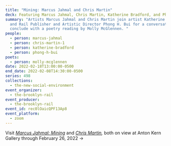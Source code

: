 ```yaml
---
title: "Mining: Marcus Jahmal and Chris Martin"
deck: Featuring Marcus Jahmal, Chris Martin, Katherine Bradford, and Phong H. Bui
summary: "Artists Marcus Jahmal and Chris Martin join artist Katherine Bradford
  and Rail Publisher and Artistic Director Phong H. Bui for a conversation. We
  conclude with a poetry reading by Molly McGlennen. "
people:
  - person: marcus-jahmal
  - person: chris-martin-1
  - person: katherine-bradford
  - person: phong-h-bui
poets:
  - person: molly-mcglennen
date: 2022-02-18T13:00:00-0500
end_date: 2022-02-08T14:30:00-0500
series: 498
collections:
  - the-new-social-environment
event_organizer:
  - the-brooklyn-rail
event_producer:
  - the-brooklyn-rail
event_id: rec0lOaicQPF13Ap8
event_platform:
  - zoom
---
```

Visit *[Marcus Jahmal: Mining](https://www.antonkerngallery.com/exhibitions/370-marcus-jahmal-mining/)* and *[Chris Martin](https://www.antonkerngallery.com/exhibitions/371-chris-martin/),* both on view at Anton Kern Gallery through February 26, 2022 →

[](https://www.antonkerngallery.com/exhibitions/371-chris-martin/)